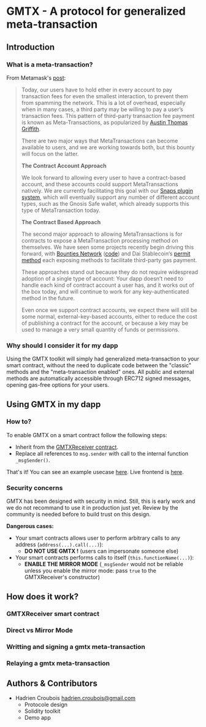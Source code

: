 # GMTX - A protocol for generalized meta-transaction

## Introduction

### What is a meta-transaction?

From Metamask's [post](https://medium.com/metamask/announcing-a-generalized-metatransaction-contest-abd4f321470b):
> Today, our users have to hold ether in every account to pay transaction fees for even the smallest interaction, to prevent them from spamming the network. This is a lot of overhead, especially when in many cases, a third party may be willing to pay a user’s transaction fees. This pattern of third-party transaction fee payment is known as Meta-Transactions, as popularized by [Austin Thomas Griffith](https://medium.com/@austin_48503).
>
> There are two major ways that MetaTransactions can become available to users, and we are working towards both, but this bounty will focus on the latter.
>
> **The Contract Account Approach**
>
> We look forward to allowing every user to have a contract-based account, and these accounts could support MetaTransactions natively. We are currently facilitating this goal with our [Snaps plugin system](https://medium.com/metamask/introducing-the-next-evolution-of-the-web3-wallet-4abdf801a4ee), which will eventually support any number of different account types, such as the Gnosis Safe wallet, which already supports this type of MetaTransaction today.
>
> **The Contract Based Approach**
>
> The second major approach to allowing MetaTransactions is for contracts to expose a MetaTransaction processing method on themselves. We have seen some projects recently begin driving this forward, with [Bounties Network](https://medium.com/bounties-network/going-live-with-meta-transactions-a425ab6b6994) ([code](https://github.com/Bounties-Network/StandardBounties/blob/master/contracts/StandardBounties.sol)) and Dai Stablecoin‘s [permit method](https://medium.com/@Degens/betting-without-eth-dais-new-permit-feature-5517293f3246) each exposing methods to facilitate third-party gas payment.
>
> These approaches stand out because they do not require widespread adoption of a single type of account: Your dapp doesn’t need to handle each kind of contract account a user has, and it works out of the box today, and will continue to work for any key-authenticated method in the future.
>
> Even once we support contract accounts, we expect there will still be some normal, external-key-based accounts, either to reduce the cost of publishing a contract for the account, or because a key may be used to manage a very small quantity of funds or permissions.

### Why should I consider it for my dapp

Using the GMTX toolkit will simply had generalized meta-transaction to your smart contract, without the need to duplicate code between the "classic" methods and the "meta-transaction enabled" ones. All public and external methods are automatically accessible through ERC712 signed messages, opening gas-free options for your users.

## Using GMTX in my dapp

### How to?

To enable GMTX on a smart contract follow the following steps:

- Inherit from the [GMTXReceiver contract](https://github.com/Amxx/GMTX/tree/master/core/contracts).
- Replace all references to `msg.sender` with call to the internal function `_msgSender()`.

That's it! You can see an example usecase [here](https://github.com/Amxx/GMTX/blob/master/core/contracts/utils/MessageHub.sol). Live frontend is [here](https://gmtx.app.hadriencroubois.com).

### Security concerns

GMTX has been designed with security in mind. Still, this is early work and we do not recommand to use it in production just yet. Review by the community is needed before to build trust on this design.

**Dangerous cases:**

- Your smart contracts allows user to perform arbitrary calls to any address (`address(...).call(...)`):
	- **DO NOT USE GMTX !** (users can impersonate someone else)
- Your smart contracts performs calls to itself (`this.functionName(...)`):
	- **ENABLE THE MIRROR MODE** (`_msgSender` would not be reliable unless you enable the mirror mode: pass `true` to the GMTXReceiver's constructor)


## How does it work?

### GMTXReceiver smart contract

### Direct vs Mirror Mode

### Writting and signing a gmtx meta-transaction

### Relaying a gmtx meta-transaction

## Authors & Contributors

- Hadrien Croubois <hadrien.croubois@gmail.com>
  - Protocole design
  - Solidity toolkit
  - Demo app

